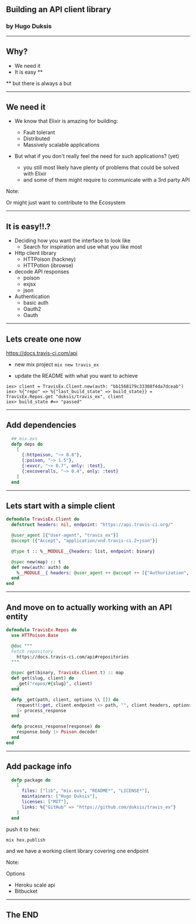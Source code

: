## Building an API client library
### by Hugo Duksis

---

## Why?

* We need it
* It is easy **

** but there is always a but

---

## We need it

* We know that Elixir is amazing for building:
  * Fault tolerant
  * Distributed
  * Massively scalable applications

* But what if you don't really feel the need for such applications? (yet)
  * you still most likely have plenty of problems that could be solved with Elixir
  * and some of them might require to communicate with a 3rd party API

Note:

Or might just want to contribute to the Ecosystem

---

## It is easy!!.?

* Deciding how you want the interface to look like
  * Search for inspiration and use what you like most
* Http client library
  * HTTPoison (hackney)
  * HTTPotion (ibrowse)
* decode API responses
  * poison
  * exjsx
  * json
* Authentication
  * basic auth
  * Oauth2
  * Oauth

---

## Lets create one now

https://docs.travis-ci.com/api

* new mix project
`mix new travis_ex`

* update the README with what you want to achieve

```iex
iex> client = TravisEx.Client.new(auth: "bb1568179c33308f4da7dceab")
iex> %{"repo" => %{"last_build_state" => build_state}} = TravisEx.Repos.get "duksis/travis_ex", client
iex> build_state #=> "passed"
```

---

## Add dependencies

```elixir
  ## mix.exs
  defp deps do
    [
      {:httpoison, "~> 0.8"},
      {:poison, "~> 1.5"},
      {:exvcr, "~> 0.7", only: :test},
      {:excoveralls, "~> 0.4", only: :test}
    ]
  end
```

---

## Lets start with a simple client

```elixir
defmodule TravisEx.Client do
  defstruct headers: nil, endpoint: "https://api.travis-ci.org/"

  @user_agent [{"User-agent", "travis_ex"}]
  @accept [{"Accept", "application/vnd.travis-ci.2+json"}]

  @type t :: %__MODULE__{headers: list, endpoint: binary}

  @spec new(map) :: t
  def new(auth: auth) do
    %__MODULE__{ headers: @user_agent ++ @accept ++ [{"Authorization", "token #{auth}"}] }
  end
end
```

---

## And move on to actually working with an API entity

```elixir
defmodule TravisEx.Repos do
  use HTTPoison.Base

  @doc """
  Fetch repository
    https://docs.travis-ci.com/api#repositories
  """

  @spec get(binary, TravisEx.Client.t) :: map
  def get(slug, client) do
    _get("repos/#{slug}", client)
  end

  defp _get(path, client, options \\ []) do
    request!(:get, client.endpoint <> path, "", client.headers, options)
    |> process_response
  end

  defp process_response(response) do
    response.body |> Poison.decode!
  end
end
```

---

## Add package info

```elixir
  defp package do
    [
      files: ["lib", "mix.exs", "README*", "LICENSE*"],
      maintainers: ["Hugo Duksis"],
      licenses: ["MIT"],
      links: %{"GitHub" => "https://github.com/duksis/travis_ex"}
    ]
  end
```

push it to hex:

```console
mix hex.publish
```

and we have a working client library covering one endpoint

Note:

Options
  * Heroku scale api
  * Bitbucket

---


## The END
